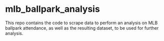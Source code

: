 # mlb_ballpark_analysis

This repo contains the code to scrape data to perform an analysis on MLB ballpark attendance, as well as the resulting dataset, to be used for further analysis.
